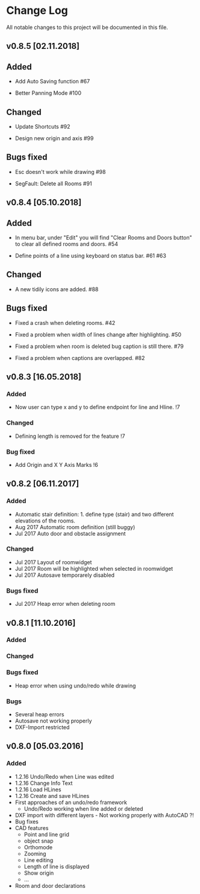 # Change Log
All notable changes to this project will be documented in this file.

## v0.8.5 [02.11.2018]
## Added
- Add Auto Saving function #67

- Better Panning Mode #100

## Changed
- Update Shortcuts #92

- Design new origin and axis #99

## Bugs fixed
- Esc doesn't work while drawing #98

- SegFault: Delete all Rooms #91


## v0.8.4 [05.10.2018]
## Added
- In menu bar, under "Edit" you will find "Clear Rooms and Doors button" to clear all defined rooms and doors. #54

- Define points of a line using keyboard on status bar. #61 #63

## Changed
- A new tidily icons are added. #88

## Bugs fixed
- Fixed a crash when deleting rooms. #42

- Fixed a problem when width of lines change after highlighting. #50

- Fixed a problem when room is deleted bug caption is still there. #79

- Fixed a problem when captions are overlapped. #82

## v0.8.3 [16.05.2018]
### Added
- Now user can type x and y to define endpoint for line and Hline.  !7

### Changed
-  Defining length is removed for the feature !7

### Bug fixed
- Add Origin and X Y Axis Marks !6

## v0.8.2 [06.11.2017]

### Added 
- Automatic stair definition: 1. define type (stair) and two different elevations of the rooms.
- Aug 2017 Automatic room definition (still buggy)
- Jul 2017 Auto door and obstacle assignment

### Changed
- Jul 2017 Layout of roomwidget
- Jul 2017 Room will be highlighted when selected in roomwidget
- Jul 2017 Autosave temporarely disabled

### Bugs fixed
- Jul 2017 Heap error when deleting room


## v0.8.1 [11.10.2016]

### Added

### Changed

### Bugs fixed

- Heap error when using undo/redo while drawing

### Bugs

- Several heap errors
- Autosave not working properly
- DXF-Import restricted 
    
## v0.8.0 [05.03.2016]

### Added
- 1.2.16 Undo/Redo when Line was edited
- 1.2.16 Change Info Text
- 1.2.16 Load HLines
- 1.2.16 Create and save HLines
- First approaches of an undo/redo framework
	- Undo/Redo working when line added or deleted
- DXF import with different layers - Not working properly with AutoCAD ?! 
- Bug fixes
- CAD features
	- Point and line grid
	- object snap
	- Orthomode
	- Zooming 
	- Line editing
	- Length of line is displayed
	- Show origin
	- ...
- Room and door declarations